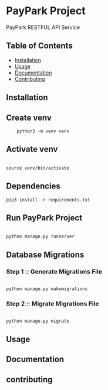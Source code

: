 # PayPark Project

PayPark RESTFUL API Service

## Table of Contents

- [Installation](#installation)
- [Usage](#usage)
- [Documentation](#documentation)
- [Contributing](#contributing)

## Installation

## Create venv
```
	python3 -m venv venv

```

## Activate venv
```

source venv/bin/activate

```

## Dependencies

```
pip3 install -r requirements.txt

```


## Run PayPark Project
```

python manage.py runserver

```

## Database Migrations
### Step 1 :: Generate Migrations File

```

python manage.py makemigrations

```

### Step 2 :: Migrate Migrations File

```

python manage.py migrate

```

## Usage


## Documentation


## contributing